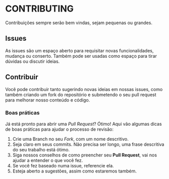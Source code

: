 # CONTRIBUTING

Contribuições sempre serão bem vindas, sejam pequenas ou grandes.

## Issues

As issues são um espaço aberto para requisitar novas funcionalidades, mudança ou conserto. Também pode ser usadas como espaço para tirar dúvidas ou discutir ideias.

## Contribuir

Você pode contribuir tanto sugerindo novas ideias em nossas issues, como também criando um fork do repositório e submetendo o seu pull request para melhorar nosso conteúdo e código.

### Boas práticas

Já está pronto para abrir uma *Pull Request*? Ótimo! Aqui vão algumas dicas de boas práticas para ajudar o processo de revisão:

1. Crie uma Branch no seu *Fork*, com um nome descritivo.
2. Seja claro em seus commits. Não precisa ser longo, uma frase descritiva do seu trabalho está ótimo.
3. Siga nossos conselhos de como preencher seu **Pull Request**, vai nos ajudar a entender o que você fez.
4. Se você fez baseado numa issue, referencie ela.
5. Esteja aberto a sugestões, assim como estaremos também.
